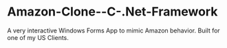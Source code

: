 # Amazon-Clone--C-.Net-Framework
A very interactive Windows Forms App to mimic Amazon behavior. Built for one of my US Clients.
